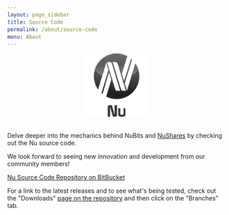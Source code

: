 ```yaml
---
layout: page_sidebar
title: Source Code
permalink: /about/source-code
menu: About
---
```

<center><img src="/assets/logo-nu-full-150-dark.png" width="150" height="146" alt="logo-nu-full-150-dark.png" /></center>
<br>
<p>Delve deeper into the mechanics behind NuBits and <a href="/NuShares/introduction">NuShares</a> by checking out the Nu source code.</p>
<p>We look forward to seeing new innovation and development from our community members!</p>
<p><a href="https://bitbucket.org/JordanLeePeershares/nubit/overview">Nu Source Code Repository on BitBucket</a></p>
<p>For a link to the latest releases and to see what's being tested, check out the "Downloads" <a href="https://bitbucket.org/JordanLeePeershares/nubit/downloads#branch-downloads">page on the repository</a> and then click on the "Branches" tab.</p>
